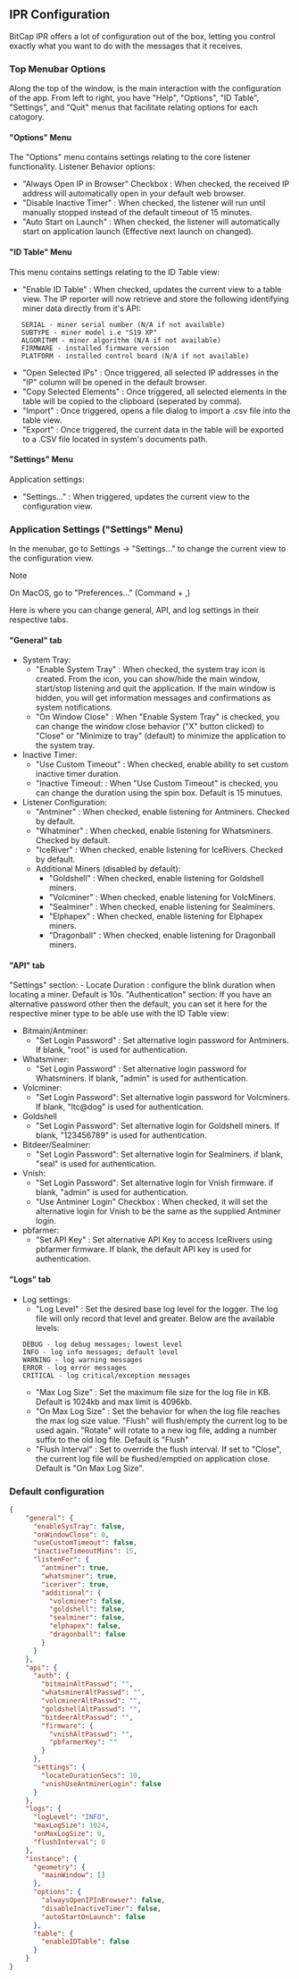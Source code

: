 ## IPR Configuration
BitCap IPR offers a lot of configuration out of the box, letting you control exactly what you want to do with the messages that it receives.

### Top Menubar Options
Along the top of the window, is the main interaction with the configuration of the app. From left to right, you have "Help", "Options", "ID Table", "Settings", and "Quit" menus that facilitate relating options for each catogory.
#### "Options" Menu
The "Options" menu contains settings relating to the core listener functionality.
Listener Behavior options:
   - "Always Open IP in Browser" Checkbox : When checked, the received IP address will automatically open in your default web browser.
   - "Disable Inactive Timer" : When checked, the listener will run until manually stopped instead of the default timeout of 15 minutes.
   - "Auto Start on Launch" : When checked, the listener will automatically start on application launch (Effective next launch on changed).

#### "ID Table" Menu
This menu contains settings relating to the ID Table view:
   - "Enable ID Table" : When checked, updates the current view to a table view. The IP reporter will now retrieve and store the following identifying miner data directly from it's API:
   ```
      SERIAL - miner serial number (N/A if not available)
      SUBTYPE - miner model i.e "S19 XP"
      ALGORITHM - miner algorithm (N/A if not available)
      FIRMWARE - installed firmware version
      PLATFORM - installed control board (N/A if not available)
   ```
   - "Open Selected IPs" : Once triggered, all selected IP addresses in the "IP" column will be opened in the default browser.
   - "Copy Selected Elements" : Once triggered, all selected elements in the table will be copied to the clipboard (seperated by comma).
   - "Import" : Once triggered, opens a file dialog to import a .csv file into the table view.
   - "Export" : Once triggered, the current data in the table will be exported to a .CSV file located in system's documents path.

#### "Settings" Menu
Application settings:
   - "Settings..." : When triggered, updates the current view to the configuration view.

### Application Settings ("Settings" Menu)
In the menubar, go to Settings -> "Settings..." to change the current view to the configuration view.
> [!NOTE]
> On MacOS, go to "Preferences..." (Command + ,)

Here is where you can change general, API, and log settings in their respective tabs.
   #### "General" tab
   - System Tray:
      - "Enable System Tray" : When checked, the system tray icon is created. From the icon, you can show/hide the main window, start/stop listening and quit the application. If the main window is hidden, you will get information messages and confirmations as system notifications.
      - "On Window Close" : When "Enable System Tray" is checked, you can change the window close behavior ("X" button clicked) to "Close" or "Minimize to tray" (default) to minimize the application to the system tray.
   - Inactive Timer:
     - "Use Custom Timeout" : When checked, enable ability to set custom inactive timer duration.
     -  "Inactive Timeout: : When "Use Custom Timeout" is checked, you can change the duration using the spin box. Default is 15 minutues.
   - Listener Configuration:
      - "Antminer" : When checked, enable listening for Antminers. Checked by default.
      - "Whatminer" : When checked, enable listening for Whatsminers. Checked by default.
      - "IceRiver" : When checked, enable listening for IceRivers. Checked by default.
      - Additional Miners (disabled by default):
         - "Goldshell" : When checked, enable listening for Goldshell miners.
         - "Volcminer" :  When checked, enable listening for VolcMiners.
         - "Sealminer" : When checked, enable listening for Sealminers.
         - "Elphapex" : When checked, enable listening for Elphapex miners.
         - "Dragonball" : When checked, enable listening for Dragonball miners.
   #### "API" tab
   "Settings" section:
    - Locate Duration : configure the blink duration when locating a miner. Default is 10s.
  "Authentication" section:
   If you have an alternative password other then the default, you can set it here for the respective miner type to be able use with the ID Table view:
   - Bitmain/Antminer:
     - "Set Login Password" : Set alternative login password for Antminers. If blank, "root" is used for authentication.
   - Whatsminer:
     - "Set Login Password" : Set alternative login password for Whatsminers. If blank, "admin" is used for authentication.
   - Volcminer:
     - "Set Login Password": Set alternative login password for Volcminers. If blank, "ltc@dog" is used for authentication.
   - Goldshell
     - "Set Login Password": Set alternative login for Goldshell miners. If blank, "123456789" is used for authentication.
   - Bitdeer/Sealminer:
     - "Set Login Password": Set alternative login for Sealminers. if blank, "seal" is used for authentication.
   - Vnish:
     - "Set Login Password": Set alternative login for Vnish firmware. if blank, "admin" is used for authentication.
     - "Use Antminer Login" Checkbox : When checked, it will set the alternative login for Vnish to be the same as the supplied Antminer login.
   - pbfarmer:
     - "Set API Key" : Set alternative API Key to access IceRivers using pbfarmer firmware. If blank, the default API key is used for authentication.

   #### "Logs" tab
   - Log settings:
     - "Log Level" : Set the desired base log level for the logger. The log file will only record that level and greater. Below are the available levels:
     ```
     DEBUG - log debug messages; lowest level
     INFO - log info messages; default level
     WARNING - log warning messages
     ERROR - log error messages
     CRITICAL - log critical/exception messages
     ```
     - "Max Log Size" : Set the maximum file size for the log file in KB. Default is 1024kb and max limit is 4096kb.
     - "On Max Log Size" : Set the behavior for when the log file reaches the max log size value. "Flush" will flush/empty the current log to be used again. "Rotate" will rotate to a new log file, adding a number suffix to the old log file. Default is "Flush"
     - "Flush Interval" : Set to override the flush interval. If set to "Close", the current log file will be flushed/emptied on application close. Default is "On Max Log Size".

### Default configuration
```json
{
    "general": {
      "enableSysTray": false,
      "onWindowClose": 0,
      "useCustomTimeout": false,
      "inactiveTimeoutMins": 15,
      "listenFor": {
        "antminer": true,
        "whatsminer": true,
        "iceriver": true,
        "additional": {
          "volcminer": false,
          "goldshell": false,
          "sealminer": false,
          "elphapex": false,
          "dragonball": false
        }
      }
    },
    "api": {
      "auth": {
        "bitmainAltPasswd": "",
        "whatsminerAltPasswd": "",
        "volcminerAltPasswd": "",
        "goldshellAltPasswd": "",
        "bitdeerAltPasswd": "",
        "firmware": {
          "vnishAltPasswd": "",
          "pbfarmerKey": ""
        }
      },
      "settings": {
        "locateDurationSecs": 10,
        "vnishUseAntminerLogin": false
      }
    },
    "logs": {
      "logLevel": "INFO",
      "maxLogSize": 1024,
      "onMaxLogSize": 0,
      "flushInterval": 0
    },
    "instance": {
      "geometry": {
        "mainWindow": []
      },
      "options": {
        "alwaysOpenIPInBrowser": false,
        "disableInactiveTimer": false,
        "autoStartOnLaunch": false
      },
      "table": {
        "enableIDTable": false
      }
    }
}
```

